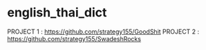 # english_thai_dict
PROJECT 1 : https://github.com/strategy155/GoodShit
PROJECT 2 : https://github.com/strategy155/SwadeshRocks

